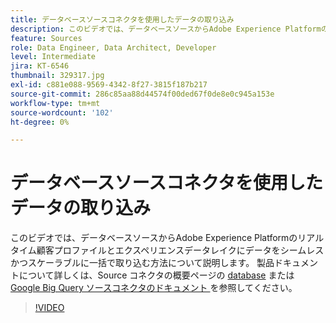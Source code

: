 ```yaml
---
title: データベースソースコネクタを使用したデータの取り込み
description: このビデオでは、データベースソースからAdobe Experience Platformのリアルタイム顧客プロファイルとエクスペリエンスデータレイクにデータをシームレスかつスケーラブルに一括で取り込む方法について説明します。
feature: Sources
role: Data Engineer, Data Architect, Developer
level: Intermediate
jira: KT-6546
thumbnail: 329317.jpg
exl-id: c881e088-9569-4342-8f27-3815f187b217
source-git-commit: 286c85aa88d44574f00ded67f0de8e0c945a153e
workflow-type: tm+mt
source-wordcount: '102'
ht-degree: 0%

---
```


# データベースソースコネクタを使用したデータの取り込み

このビデオでは、データベースソースからAdobe Experience Platformのリアルタイム顧客プロファイルとエクスペリエンスデータレイクにデータをシームレスかつスケーラブルに一括で取り込む方法について説明します。 製品ドキュメントについて詳しくは、Source コネクタの概要ページの [database](https://experienceleague.adobe.com/docs/experience-platform/sources/home.html?lang=en#database) または [Google Big Query ソースコネクタのドキュメント ](https://experienceleague.adobe.com/docs/experience-platform/sources/ui-tutorials/create/databases/bigquery.html) を参照してください。

>[!VIDEO](https://video.tv.adobe.com/v/329317?learn=on&enablevpops)
